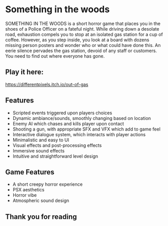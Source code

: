 # Something in the woods
 SOMETHING IN THE WOODS is a short horror game that places you in the shoes of a Police Officer on a fateful night. While driving down a desolate road, exhaustion compels you to stop at an isolated gas station for a cup of coffee. However, as you step inside, you look at a board with dozens missing person posters and wonder who or what could have done this. An eerie silence pervades the gas station, devoid of any staff or customers. You need to find out where everyone has gone. 

 ## Play it here: 
 https://differentpixels.itch.io/out-of-gas

## Features
* Scripted events triggered upon players choices
* Dynamic ambiance/sounds, smoothly changing based on location
* Enemy AI which chases and kills player upon contact
* Shooting a gun, with appropriate SFX and VFX which add to game feel
* Interactive dialogue system, which interacts with player actions
* Minimalistic and easy to UI
* Visual effects and post-processing effects
* Immersive sound effects
* Intuitive and straightforward level design

 ## Game Features
* A short creepy horror experience
* PSX aesthetics
* Horror vibe
* Atmospheric sound design

 ## Thank you for reading
